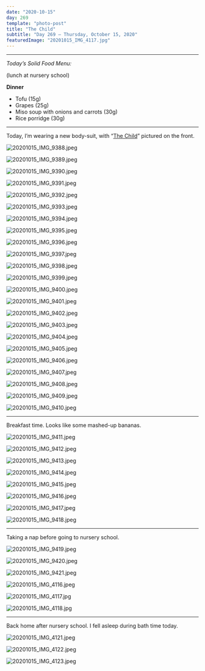 ```yaml
---
date: "2020-10-15"
day: 269
template: "photo-post"
title: "The Child"
subtitle: "Day 269 – Thursday, October 15, 2020"
featuredImage: "20201015_IMG_4117.jpg"
---
```


<hr />

_Today’s Solid Food Menu:_

(lunch at nursery school)

**Dinner**

- Tofu (15g)
- Grapes (25g)
- Miso soup with onions and carrots (30g)
- Rice porridge (30g)

<hr />

Today, I’m wearing a new body-suit, with “[The Child](https://en.wikipedia.org/wiki/The_Child_(Star_Wars))” pictured on the front.

![20201015_IMG_9388.jpeg](20201015_IMG_9388.jpeg)

![20201015_IMG_9389.jpeg](20201015_IMG_9389.jpeg)

![20201015_IMG_9390.jpeg](20201015_IMG_9390.jpeg)

![20201015_IMG_9391.jpeg](20201015_IMG_9391.jpeg)

![20201015_IMG_9392.jpeg](20201015_IMG_9392.jpeg)

![20201015_IMG_9393.jpeg](20201015_IMG_9393.jpeg)

![20201015_IMG_9394.jpeg](20201015_IMG_9394.jpeg)

![20201015_IMG_9395.jpeg](20201015_IMG_9395.jpeg)

![20201015_IMG_9396.jpeg](20201015_IMG_9396.jpeg)

![20201015_IMG_9397.jpeg](20201015_IMG_9397.jpeg)

![20201015_IMG_9398.jpeg](20201015_IMG_9398.jpeg)

![20201015_IMG_9399.jpeg](20201015_IMG_9399.jpeg)

![20201015_IMG_9400.jpeg](20201015_IMG_9400.jpeg)

![20201015_IMG_9401.jpeg](20201015_IMG_9401.jpeg)

![20201015_IMG_9402.jpeg](20201015_IMG_9402.jpeg)

![20201015_IMG_9403.jpeg](20201015_IMG_9403.jpeg)

![20201015_IMG_9404.jpeg](20201015_IMG_9404.jpeg)

![20201015_IMG_9405.jpeg](20201015_IMG_9405.jpeg)

![20201015_IMG_9406.jpeg](20201015_IMG_9406.jpeg)

![20201015_IMG_9407.jpeg](20201015_IMG_9407.jpeg)

![20201015_IMG_9408.jpeg](20201015_IMG_9408.jpeg)

![20201015_IMG_9409.jpeg](20201015_IMG_9409.jpeg)

![20201015_IMG_9410.jpeg](20201015_IMG_9410.jpeg)

<hr />

Breakfast time. Looks like some mashed-up bananas.

![20201015_IMG_9411.jpeg](20201015_IMG_9411.jpeg)

![20201015_IMG_9412.jpeg](20201015_IMG_9412.jpeg)

![20201015_IMG_9413.jpeg](20201015_IMG_9413.jpeg)

![20201015_IMG_9414.jpeg](20201015_IMG_9414.jpeg)

![20201015_IMG_9415.jpeg](20201015_IMG_9415.jpeg)

![20201015_IMG_9416.jpeg](20201015_IMG_9416.jpeg)

![20201015_IMG_9417.jpeg](20201015_IMG_9417.jpeg)

![20201015_IMG_9418.jpeg](20201015_IMG_9418.jpeg)

<hr/>

Taking a nap before going to nursery school.

![20201015_IMG_9419.jpeg](20201015_IMG_9419.jpeg)

![20201015_IMG_9420.jpeg](20201015_IMG_9420.jpeg)

![20201015_IMG_9421.jpeg](20201015_IMG_9421.jpeg)

![20201015_IMG_4116.jpeg](20201015_IMG_4116.jpeg)

![20201015_IMG_4117.jpg](20201015_IMG_4117.jpg)

![20201015_IMG_4118.jpg](20201015_IMG_4118.jpg)

<hr/>

Back home after nursery school. I fell asleep during bath time today.

![20201015_IMG_4121.jpeg](20201015_IMG_4121.jpeg)

![20201015_IMG_4122.jpeg](20201015_IMG_4122.jpeg)

![20201015_IMG_4123.jpeg](20201015_IMG_4123.jpeg)
